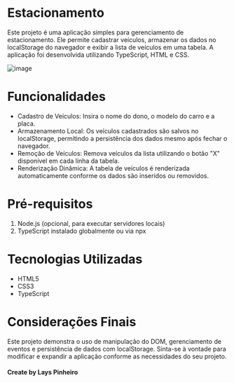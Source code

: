 # Estacionamento
Este projeto é uma aplicação simples para gerenciamento de estacionamento. Ele permite cadastrar veículos, armazenar os dados no localStorage do navegador e exibir a lista de veículos em uma tabela. A aplicação foi desenvolvida utilizando TypeScript, HTML e CSS.

![image](https://github.com/user-attachments/assets/96dfbf57-0e25-4813-acb8-335438846893)

# Funcionalidades
- Cadastro de Veículos: Insira o nome do dono, o modelo do carro e a placa.
- Armazenamento Local: Os veículos cadastrados são salvos no localStorage, permitindo a persistência dos dados mesmo após fechar o navegador.
- Remoção de Veículos: Remova veículos da lista utilizando o botão "X" disponível em cada linha da tabela.
- Renderização Dinâmica: A tabela de veículos é renderizada automaticamente conforme os dados são inseridos ou removidos.

# Pré-requisitos
1. Node.js (opcional, para executar servidores locais)
2. TypeScript instalado globalmente ou via npx

# Tecnologias Utilizadas
- HTML5
- CSS3
- TypeScript

# Considerações Finais
Este projeto demonstra o uso de manipulação do DOM, gerenciamento de eventos e persistência de dados com localStorage. Sinta-se à vontade para modificar e expandir a aplicação conforme as necessidades do seu projeto.

#### Create by Lays Pinheiro
